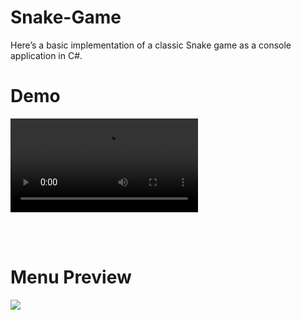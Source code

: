 # Snake-Game
 Here’s a basic implementation of a classic Snake game as a console application in C#.


<h1>Demo</h1>
<video controls loop>
  <source src="https://github.com/user-attachments/assets/e7bb45d2-256d-4331-a866-cfced4301034" type="video/mp4">
</video> 

<br><br>

<h1>Menu Preview</h1>
<image src="https://github.com/user-attachments/assets/6e6254d3-c49c-4b1c-826e-f91681f75252"></image>

